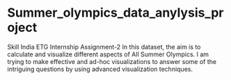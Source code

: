 # Summer_olympics_data_anylysis_project
Skill India ETG Internship Assignment-2 In this dataset, the aim is to calculate and visualize different aspects of All Summer Olympics. I am trying to make effective and ad-hoc visualizations to answer some of the intriguing questions by using advanced visualization techniques.
